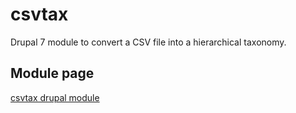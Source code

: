 # csvtax

Drupal 7 module to convert a CSV file into a hierarchical taxonomy.

## Module page
[csvtax drupal module](http://reshetech.co.il/en/drupal-modules/csvtax/)
